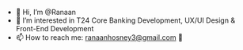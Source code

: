 - 👋 Hi, I’m @Ranaan
- 👀 I’m interested in T24 Core Banking Development, UX/UI Design & Front-End Development
- 📫 How to reach me: ranaanhosney3@gmail.com 🚀

<!---
Ranaan/Ranaan is a ✨ special ✨ repository because its `README.md` (this file) appears on your GitHub profile.
You can click the Preview link to take a look at your changes.
--->
